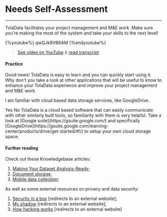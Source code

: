 # Needs Self-Assessment

---

TolaData facilitates your project management and M&E work. Make sure you're making the most of the system and take your skills to the next level!

{%youtube%} qwQJk8VB6AM {%endyoutube%}  
> [See video on YouTube](https://www.youtube.com/embed/qwQJk8VB6AM?rel=0) & [read transcript](https://docs.google.com/document/d/1DCaeMviBwSO5hGSfeh6Y9McPI6D1dzxJyDs5kKa4wug/edit#heading=h.i0ql8wjixfnz)

#### Practice 

Good news! TolaData is easy to learn and you can quickly start using it. Why don't you take a look at other applications that will be useful to know to enhance your TolaData experience and improve your project management and M&E work.

<quiz>
<p>I am familiar with cloud based data storage services, like GoogleDrive.</p>
<answer>Yes</answer>
<answer>No</answer>
<explanation>TolaData is a cloud based software that can easily communicate with other similarly built tools, so familiarity with them is very helpful. Take a look at [Google suite](https://gsuite.google.com/) and specifically [GoogleDrive](https://gsuite.google.com/learning-center/products/drive/get-started/#!/) to setup your own cloud storage space.</explanation>
</question>
</quiz>



#### Further reading

Check out these Knowledgebase articles: 

1. [Making Your Dataset Analysis-Ready](https://help.toladata.com/making-your-dataset-analysis-ready.html);
2. [Document storage](https://help.toladata.com/document-storage.html);
3. [Mobile data collection](https://help.toladata.com/mobile-data-collection.html);

As well as some external resources on privacy and data security:
 
1. [Security in a box](https://securityinabox.org/en/) [redirects to an external website];
2. [My shadow](https://myshadow.org/) [redirects to an external website];
3. [How hacking works](https://motherboard.vice.com/en_us/topic/how-hacking-works) \[redirects to an external website\]






